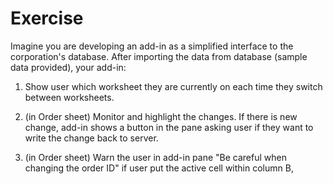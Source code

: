 # Exercise

Imagine you are developing an add-in as a simplified interface to the corporation's database. After importing the data from database (sample data provided), your add-in:

1. Show user which worksheet they are currently on each time they switch between worksheets.

1. (in Order sheet) Monitor and highlight the changes. If there is new change, add-in shows a button in the pane asking user if they want to write the change back to server.

1. (in Order sheet) Warn the user in add-in pane "Be careful when changing the order ID" if user put the active cell within column B, 

